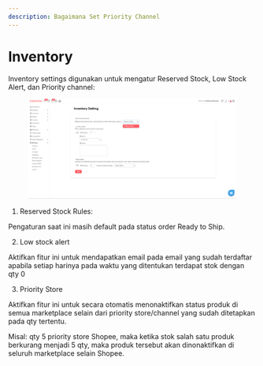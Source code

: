 ```yaml
---
description: Bagaimana Set Priority Channel
---
```


# Inventory

Inventory settings digunakan untuk mengatur Reserved Stock, Low Stock Alert, dan Priority channel:

<figure><img src="../../.gitbook/assets/image (135).png" alt=""><figcaption></figcaption></figure>

1. Reserved Stock Rules:

Pengaturan saat ini masih default pada status order Ready to Ship.

2. Low stock alert

Aktifkan fitur ini untuk mendapatkan email pada email yang sudah terdaftar apabila setiap harinya pada waktu yang ditentukan terdapat stok dengan qty 0

3. Priority Store

Aktifkan fitur ini untuk secara otomatis menonaktifkan status produk di semua marketplace selain dari priority store/channel yang sudah ditetapkan pada qty tertentu.

Misal: qty 5 priority store Shopee, maka ketika stok salah satu produk berkurang menjadi 5 qty, maka produk tersebut akan dinonaktifkan di seluruh marketplace selain Shopee.&#x20;

